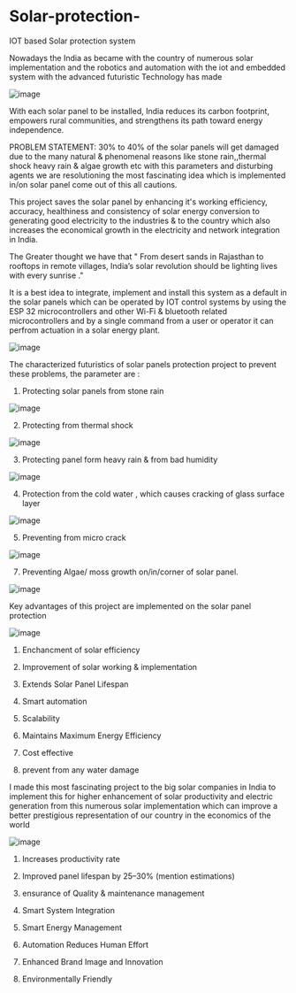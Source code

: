# Solar-protection-
IOT based Solar protection system

Nowadays the India as became with the country of numerous solar implementation and the robotics and automation with the iot and embedded system with the advanced futuristic Technology has made 

![image](https://github.com/user-attachments/assets/755be2e5-3668-4705-8e5a-48dd780eca62)


With each solar panel to be installed, India reduces its carbon footprint, empowers rural communities, and strengthens its path toward energy independence.

PROBLEM STATEMENT:  30% to 40% of the solar panels will get damaged due to the many natural & phenomenal reasons like stone rain,,thermal shock heavy rain & algae growth etc 
with this parameters and disturbing agents we are resolutioning the most fascinating idea which is implemented in/on solar panel come out of this all cautions.


This project saves the solar panel by enhancing it's working efficiency, accuracy, healthiness and consistency of solar energy conversion to generating good electricity to the industries & to the country which also increases the economical growth in the electricity and network integration in India.

The Greater thought we have that " From desert sands in Rajasthan to rooftops in remote villages, India’s solar revolution should be lighting lives with every sunrise ."

It is a best idea to integrate, implement and install this system as a default in the solar panels which can be operated by IOT control systems by using the ESP 32 microcontrollers and other Wi-Fi & bluetooth related microcontrollers and  by a single command from a user or operator it can perfrom actuation in a solar energy plant.

![image](https://github.com/user-attachments/assets/b7b3b661-5773-49dc-8c56-46549c3d0401)


The characterized futuristics of solar panels protection project to prevent these problems, the parameter are :


1. Protecting solar panels from stone rain

![image](https://github.com/user-attachments/assets/c1e83958-de6b-4116-ae90-01bf045eacf7)


2. Protecting from thermal shock

![image](https://github.com/user-attachments/assets/e8367b14-caef-410d-ba46-7aa191badbee)


3. Protecting panel form heavy rain & from bad humidity

![image](https://github.com/user-attachments/assets/7203b545-403c-4457-920d-be71ede8f787)


4. Protection from the cold water , which causes cracking of glass surface layer

![image](https://github.com/user-attachments/assets/9f7f9284-e6a0-48a6-abb9-fdb24ea00863)


5. Preventing from micro crack

![image](https://github.com/user-attachments/assets/1f0806ba-d4d1-4d16-8d22-87264c0a29b0)

   
7. Preventing Algae/ moss growth on/in/corner of solar panel.

 ![image](https://github.com/user-attachments/assets/388b7f56-0300-402d-a9fd-b366e770d16f)


   
Key advantages of this project are implemented on the solar panel protection


![image](https://github.com/user-attachments/assets/7c047207-2b3d-4669-bcce-6a95a1ba9a5f)


1. Enchancment of solar efficiency

2. Improvement of solar working & implementation

3. Extends Solar Panel Lifespan

4. Smart automation

5. Scalability

6. Maintains Maximum Energy Efficiency

7. Cost effective

8. prevent from any water damage 



I made this most fascinating project to the big solar companies in India to implement this for higher enhancement of solar productivity and electric generation from this numerous solar implementation which can improve a better prestigious representation of our country in the economics of the world

![image](https://github.com/user-attachments/assets/99d1997d-4b53-4090-9e07-c6c2206d3d34)



1. Increases productivity rate

2. Improved panel lifespan by 25–30% (mention estimations)

3. ensurance of Quality & maintenance management

4. Smart System Integration

5. Smart Energy Management

6. Automation Reduces Human Effort

7. Enhanced Brand Image and Innovation

8. Environmentally Friendly


